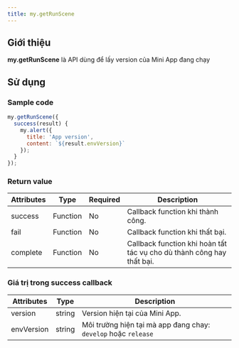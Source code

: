 ```yaml
---
title: my.getRunScene
---
```


## Giới thiệu

**my.getRunScene** là API dùng để lấy version của Mini App đang chạy

## Sử dụng

### Sample code

```js
my.getRunScene({
  success(result) {
    my.alert({
      title: 'App version',
      content: `${result.envVersion}`
    });
  }
});
```

### Return value

| Attributes | Type     | Required | Description                                                           |
| ---------- | -------- | -------- | --------------------------------------------------------------------- |
| success    | Function | No       | Callback function khi thành công.                                     |
| fail       | Function | No       | Callback function khi thất bại.                                       |
| complete   | Function | No       | Callback function khi hoàn tất tác vụ cho dù thành công hay thất bại. |

### Giá trị trong success callback

| Attributes | Type   | Description                    |
| ---------- | ------ | ------------------------------ |
| version    | string | Version hiện tại của Mini App. |
| envVersion | string | Môi trường hiện tại mà app đang chay: `develop` hoặc `release` |
